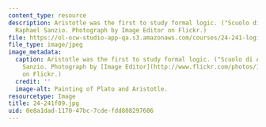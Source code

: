 ```yaml
---
content_type: resource
description: Aristotle was the first to study formal logic. ("Scuolo di Atene" by
  Raphael Sanzio. Photograph by Image Editor on Flickr.)
file: https://ol-ocw-studio-app-qa.s3.amazonaws.com/courses/24-241-logic-i-fall-2009/0e8a1dad117047bc7cdefdd808297606_24-241f09.jpg
file_type: image/jpeg
image_metadata:
  caption: Aristotle was the first to study formal logic. ("Scuolo di Atene" by Raphael
    Sanzio. Photograph by [Image Editor](http://www.flickr.com/photos/11304375@N07/2769553173/)
    on Flickr.)
  credit: ''
  image-alt: Painting of Plato and Aristotle.
resourcetype: Image
title: 24-241f09.jpg
uid: 0e8a1dad-1170-47bc-7cde-fdd808297606
---
```

